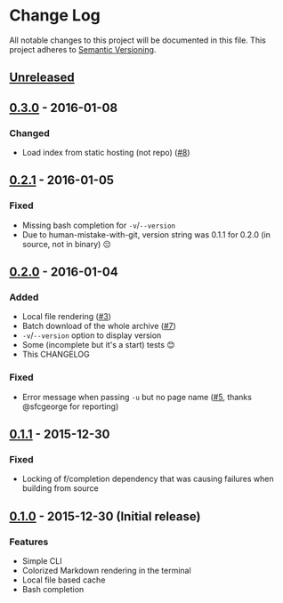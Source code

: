 # Change Log
All notable changes to this project will be documented in this file.
This project adheres to [Semantic Versioning](http://semver.org/).

## [Unreleased](https://github.com/porras/tlcr/compare/0.3.0...HEAD)

## [0.3.0](https://github.com/porras/tlcr/compare/0.2.1...0.3.0) - 2016-01-08
### Changed
- Load index from static hosting (not repo) ([#8](https://github.com/porras/tlcr/pull/8))

## [0.2.1](https://github.com/porras/tlcr/compare/0.2.0...0.2.1) - 2016-01-05
### Fixed
- Missing bash completion for `-v`/`--version`
- Due to human-mistake-with-git, version string was 0.1.1 for 0.2.0 (in source, not in binary) 😔

## [0.2.0](https://github.com/porras/tlcr/compare/0.1.1...0.2.0) - 2016-01-04
### Added
- Local file rendering ([#3](https://github.com/porras/tlcr/pull/3))
- Batch download of the whole archive ([#7](https://github.com/porras/tlcr/pull/7))
- `-v`/`--version` option to display version
- Some (incomplete but it's a start) tests 😊
- This CHANGELOG

### Fixed
- Error message when passing `-u` but no page name ([#5](https://github.com/porras/tlcr/pull/5), thanks @sfcgeorge for reporting)

## [0.1.1](https://github.com/porras/tlcr/compare/0.1.0...0.1.1) - 2015-12-30
### Fixed
- Locking of f/completion dependency that was causing failures when building from source

## [0.1.0](https://github.com/porras/tlcr/tree/0.1.0) - 2015-12-30 (Initial release)
### Features
- Simple CLI
- Colorized Markdown rendering in the terminal
- Local file based cache
- Bash completion

